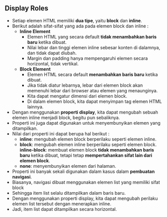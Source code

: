 ## Display Roles

- Setiap elemen HTML memiliki **dua tipe**, yaitu **block** dan **inline**.
- Berikut adalah sifat-sifat yang ada pada elemen block dan inline :
  - **Inline Element**
    - Elemen HTML yang secara default **tidak menambahkan baris baru** ketika dibuat.
    - Nilai lebar dan tinggi elemen inline sebesar konten di dalamnya, dan tidak dapat diubah.
    - Margin dan padding hanya mempengaruhi elemen secara horizontal, tidak vertikal.
  - **Block Element**
    - Elemen HTML secara default **menambahkan baris baru** ketika dibuat.
    - Jika tidak diatur lebarnya, lebar dari elemen block akan memenuhi lebar dari browser atau elemen yang menaunginya.
    - Kita dapat mengatur dimensi dari elemen block.
    - Di dalam elemen block, kita dapat menyimpan tag elemen HTML lainnya.
      <br>
- Dengan menggunakan **properti display**, kita dapat mengubah sebuah elemen inline menjadi block, begitu pun sebaliknya.
- Properti ini juga dapat digunakan untuk menyembunyikan elemen yang ditampilkan.
- Nilai dari properti ini dapat berupa hal berikut :
  - **inline**: mengubah elemen block berperilaku seperti elemen inline.
  - **block**: mengubah elemen inline berperilaku seperti elemen block.
    **inline-block**: membuat elemen block **tidak menambahkan baris baru** ketika dibuat, tetapi tetap **mempertahankan sifat lain dari elemen block**.
  - **none**: menyembunyikan elemen dari halaman.
- Properti ini banyak sekali digunakan dalam kasus dalam **pembuatan navigasi**.
- Biasanya, navigasi dibuat menggunakan elemen list yang memiliki sifat block
- Sehingga item list selalu ditampilkan dalam baris baru.
- Dengan menggunakan properti display, kita dapat mengubah perilaku elemen list tersebut dengan menerapkan inline.
- Jadi, item list dapat ditampilkan secara horizontal.
